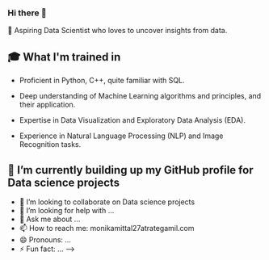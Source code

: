 ### Hi there 👋

 🔭 Aspiring Data Scientist who loves to uncover insights from data.
## 🎓 What I'm trained in
-  Proficient in Python, C++, quite familiar with SQL.
-  Deep understanding of Machine Learning algorithms and principles, and their application.
-  Expertise in Data Visualization and Exploratory Data Analysis (EDA).

- Experience in Natural Language Processing (NLP) and Image Recognition tasks.
## 🌱 I’m currently building up my GitHub profile for Data science projects 
- 👯 I’m looking to collaborate on Data science projects 
- 🤔 I’m looking for help with ...
- 💬 Ask me about ...
- 📫 How to reach me: monikamittal27atrategamil.com
- 😄 Pronouns: ...
- ⚡ Fun fact: ...
-->
